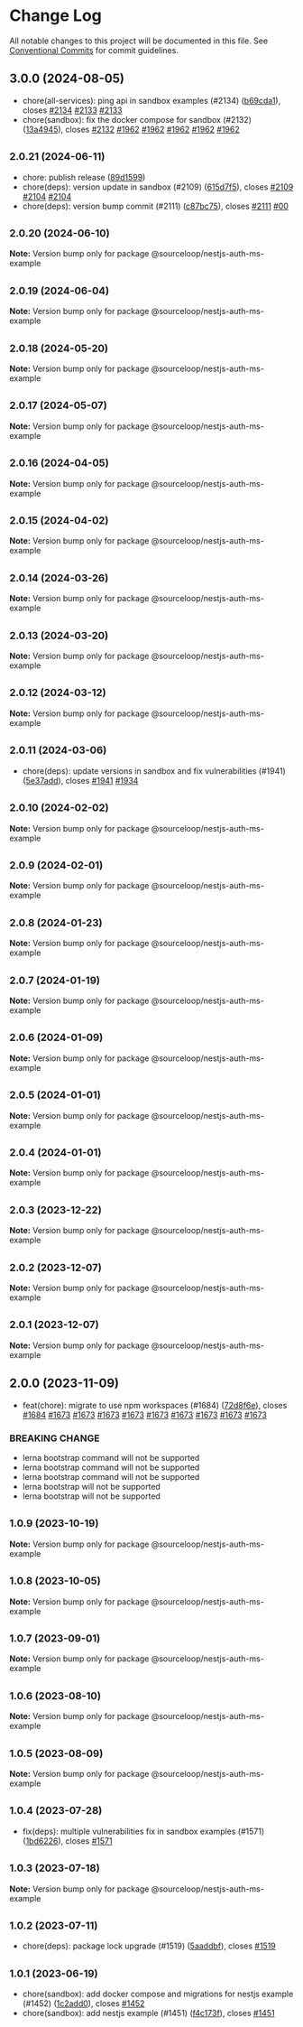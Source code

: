 # Change Log

All notable changes to this project will be documented in this file.
See [Conventional Commits](https://conventionalcommits.org) for commit guidelines.

## 3.0.0 (2024-08-05)

* chore(all-services): ping api in sandbox examples (#2134) ([b69cda1](https://github.com/sourcefuse/loopback4-microservice-catalog/commit/b69cda1)), closes [#2134](https://github.com/sourcefuse/loopback4-microservice-catalog/issues/2134) [#2133](https://github.com/sourcefuse/loopback4-microservice-catalog/issues/2133) [#2133](https://github.com/sourcefuse/loopback4-microservice-catalog/issues/2133)
* chore(sandbox): fix the docker compose for sandbox (#2132) ([13a4945](https://github.com/sourcefuse/loopback4-microservice-catalog/commit/13a4945)), closes [#2132](https://github.com/sourcefuse/loopback4-microservice-catalog/issues/2132) [#1962](https://github.com/sourcefuse/loopback4-microservice-catalog/issues/1962) [#1962](https://github.com/sourcefuse/loopback4-microservice-catalog/issues/1962) [#1962](https://github.com/sourcefuse/loopback4-microservice-catalog/issues/1962) [#1962](https://github.com/sourcefuse/loopback4-microservice-catalog/issues/1962) [#1962](https://github.com/sourcefuse/loopback4-microservice-catalog/issues/1962)





## <small>2.0.21 (2024-06-11)</small>

* chore: publish release ([89d1599](https://github.com/sourcefuse/loopback4-microservice-catalog/commit/89d1599))
* chore(deps):  version update in sandbox (#2109) ([615d7f5](https://github.com/sourcefuse/loopback4-microservice-catalog/commit/615d7f5)), closes [#2109](https://github.com/sourcefuse/loopback4-microservice-catalog/issues/2109) [#2104](https://github.com/sourcefuse/loopback4-microservice-catalog/issues/2104) [#2104](https://github.com/sourcefuse/loopback4-microservice-catalog/issues/2104)
* chore(deps): version bump commit (#2111) ([c87bc75](https://github.com/sourcefuse/loopback4-microservice-catalog/commit/c87bc75)), closes [#2111](https://github.com/sourcefuse/loopback4-microservice-catalog/issues/2111) [#00](https://github.com/sourcefuse/loopback4-microservice-catalog/issues/00)





## <small>2.0.20 (2024-06-10)</small>

**Note:** Version bump only for package @sourceloop/nestjs-auth-ms-example





## <small>2.0.19 (2024-06-04)</small>

**Note:** Version bump only for package @sourceloop/nestjs-auth-ms-example





## <small>2.0.18 (2024-05-20)</small>

**Note:** Version bump only for package @sourceloop/nestjs-auth-ms-example





## <small>2.0.17 (2024-05-07)</small>

**Note:** Version bump only for package @sourceloop/nestjs-auth-ms-example





## <small>2.0.16 (2024-04-05)</small>

**Note:** Version bump only for package @sourceloop/nestjs-auth-ms-example





## <small>2.0.15 (2024-04-02)</small>

**Note:** Version bump only for package @sourceloop/nestjs-auth-ms-example





## <small>2.0.14 (2024-03-26)</small>

**Note:** Version bump only for package @sourceloop/nestjs-auth-ms-example





## <small>2.0.13 (2024-03-20)</small>

**Note:** Version bump only for package @sourceloop/nestjs-auth-ms-example





## <small>2.0.12 (2024-03-12)</small>

**Note:** Version bump only for package @sourceloop/nestjs-auth-ms-example





## <small>2.0.11 (2024-03-06)</small>

* chore(deps): update versions in sandbox and fix vulnerabilities  (#1941) ([5e37add](https://github.com/sourcefuse/loopback4-microservice-catalog/commit/5e37add)), closes [#1941](https://github.com/sourcefuse/loopback4-microservice-catalog/issues/1941) [#1934](https://github.com/sourcefuse/loopback4-microservice-catalog/issues/1934)





## <small>2.0.10 (2024-02-02)</small>

**Note:** Version bump only for package @sourceloop/nestjs-auth-ms-example





## <small>2.0.9 (2024-02-01)</small>

**Note:** Version bump only for package @sourceloop/nestjs-auth-ms-example





## <small>2.0.8 (2024-01-23)</small>

**Note:** Version bump only for package @sourceloop/nestjs-auth-ms-example





## <small>2.0.7 (2024-01-19)</small>

**Note:** Version bump only for package @sourceloop/nestjs-auth-ms-example





## <small>2.0.6 (2024-01-09)</small>

**Note:** Version bump only for package @sourceloop/nestjs-auth-ms-example





## <small>2.0.5 (2024-01-01)</small>

**Note:** Version bump only for package @sourceloop/nestjs-auth-ms-example





## <small>2.0.4 (2024-01-01)</small>

**Note:** Version bump only for package @sourceloop/nestjs-auth-ms-example





## <small>2.0.3 (2023-12-22)</small>

**Note:** Version bump only for package @sourceloop/nestjs-auth-ms-example





## <small>2.0.2 (2023-12-07)</small>

**Note:** Version bump only for package @sourceloop/nestjs-auth-ms-example





## <small>2.0.1 (2023-12-07)</small>

**Note:** Version bump only for package @sourceloop/nestjs-auth-ms-example





## 2.0.0 (2023-11-09)

* feat(chore): migrate to use npm workspaces (#1684) ([72d8f6e](https://github.com/sourcefuse/loopback4-microservice-catalog/commit/72d8f6e)), closes [#1684](https://github.com/sourcefuse/loopback4-microservice-catalog/issues/1684) [#1673](https://github.com/sourcefuse/loopback4-microservice-catalog/issues/1673) [#1673](https://github.com/sourcefuse/loopback4-microservice-catalog/issues/1673) [#1673](https://github.com/sourcefuse/loopback4-microservice-catalog/issues/1673) [#1673](https://github.com/sourcefuse/loopback4-microservice-catalog/issues/1673) [#1673](https://github.com/sourcefuse/loopback4-microservice-catalog/issues/1673) [#1673](https://github.com/sourcefuse/loopback4-microservice-catalog/issues/1673) [#1673](https://github.com/sourcefuse/loopback4-microservice-catalog/issues/1673) [#1673](https://github.com/sourcefuse/loopback4-microservice-catalog/issues/1673) [#1673](https://github.com/sourcefuse/loopback4-microservice-catalog/issues/1673)


### BREAKING CHANGE

* lerna bootstrap command will not be supported
* lerna bootstrap command will not be supported
* lerna bootstrap command will not be supported
* lerna bootstrap will not be supported
* lerna bootstrap will not be supported




## <small>1.0.9 (2023-10-19)</small>

**Note:** Version bump only for package @sourceloop/nestjs-auth-ms-example





## <small>1.0.8 (2023-10-05)</small>

**Note:** Version bump only for package @sourceloop/nestjs-auth-ms-example





## <small>1.0.7 (2023-09-01)</small>

**Note:** Version bump only for package @sourceloop/nestjs-auth-ms-example





## <small>1.0.6 (2023-08-10)</small>

**Note:** Version bump only for package @sourceloop/nestjs-auth-ms-example





## <small>1.0.5 (2023-08-09)</small>

**Note:** Version bump only for package @sourceloop/nestjs-auth-ms-example





## <small>1.0.4 (2023-07-28)</small>

* fix(deps): multiple vulnerabilities fix in sandbox examples (#1571) ([1bd6226](https://github.com/sourcefuse/loopback4-microservice-catalog/commit/1bd6226)), closes [#1571](https://github.com/sourcefuse/loopback4-microservice-catalog/issues/1571)





## <small>1.0.3 (2023-07-18)</small>

**Note:** Version bump only for package @sourceloop/nestjs-auth-ms-example





## <small>1.0.2 (2023-07-11)</small>

* chore(deps): package lock upgrade (#1519) ([5aaddbf](https://github.com/sourcefuse/loopback4-microservice-catalog/commit/5aaddbf)), closes [#1519](https://github.com/sourcefuse/loopback4-microservice-catalog/issues/1519)





## <small>1.0.1 (2023-06-19)</small>

* chore(sandbox): add docker compose and migrations for nestjs example (#1452) ([1c2add0](https://github.com/sourcefuse/loopback4-microservice-catalog/commit/1c2add0)), closes [#1452](https://github.com/sourcefuse/loopback4-microservice-catalog/issues/1452)
* chore(sandbox): add nestjs example (#1451) ([f4c173f](https://github.com/sourcefuse/loopback4-microservice-catalog/commit/f4c173f)), closes [#1451](https://github.com/sourcefuse/loopback4-microservice-catalog/issues/1451)
